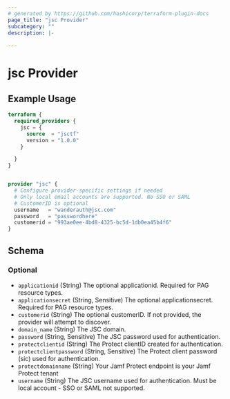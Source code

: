 ```yaml
---
# generated by https://github.com/hashicorp/terraform-plugin-docs
page_title: "jsc Provider"
subcategory: ""
description: |-
  
---
```


# jsc Provider



## Example Usage

```terraform
terraform {
  required_providers {
    jsc = {
      source  = "jsctf"
      version = "1.0.0"
    }

  }
}


provider "jsc" {
  # Configure provider-specific settings if needed
  # Only local email accounts are supported. No SSO or SAML
  # CustomerID is optional
  username   = "wanderauth@jsc.com"
  password   = "passwordhere"
  customerid = "993ae0ee-4bd8-4325-bc5d-1db0ea45b4f6"
}
```

<!-- schema generated by tfplugindocs -->
## Schema

### Optional

- `applicationid` (String) The optional applicationid. Required for PAG resource types.
- `applicationsecret` (String, Sensitive) The optional applicationsecret. Required for PAG resource types.
- `customerid` (String) The optional customerID. If not provided, the provider will attempt to discover.
- `domain_name` (String) The JSC domain.
- `password` (String, Sensitive) The JSC password used for authentication.
- `protectclientid` (String) The Protect clientID created for authentication.
- `protectclientpassword` (String, Sensitive) The Protect client password (sic) used for authentication.
- `protectdomainname` (String) Your Jamf Protect endpoint is your Jamf Protect tenant
- `username` (String) The JSC username used for authentication. Must be local account - SSO or SAML not supported.
